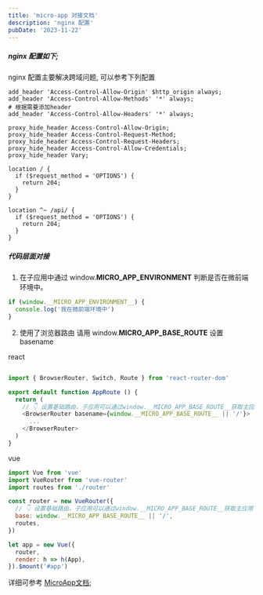 ```yaml
---
title: 'micro-app 对接文档'
description: 'nginx 配置'
pubDate: '2023-11-22'
---
```


##### nginx 配置如下;
nginx 配置主要解决跨域问题, 可以参考下列配置

``` nginx
add_header 'Access-Control-Allow-Origin' $http_origin always;
add_header 'Access-Control-Allow-Methods' '*' always;
# 根据需要添加header
add_header 'Access-Control-Allow-Headers' '*' always;

proxy_hide_header Access-Control-Allow-Origin;
proxy_hide_header Access-Control-Request-Method;
proxy_hide_header Access-Control-Request-Headers;
proxy_hide_header Access-Control-Allow-Credentials;
proxy_hide_header Vary;

location / {
  if ($request_method = 'OPTIONS') {
    return 204;
  }
}

location ^~ /api/ {
  if ($request_method = 'OPTIONS') {
    return 204;
  }
}
```

##### 代码层面对接

1. 在子应用中通过 window.__MICRO_APP_ENVIRONMENT__ 判断是否在微前端环境中。
```js
if (window.__MICRO_APP_ENVIRONMENT__) {
  console.log('我在微前端环境中')
}
```

2. 使用了浏览器路由 请用 window.__MICRO_APP_BASE_ROUTE__ 设置basename

react
```js

import { BrowserRouter, Switch, Route } from 'react-router-dom'

export default function AppRoute () {
  return (
    // 👇 设置基础路由，子应用可以通过window.__MICRO_APP_BASE_ROUTE__获取主应用下发的baseroute，如果没有设置baseroute属性，则此值默认为空字符串
    <BrowserRouter basename={window.__MICRO_APP_BASE_ROUTE__ || '/'}>
      ...
    </BrowserRouter>
  )
}

```

vue
```js 
import Vue from 'vue'
import VueRouter from 'vue-router'
import routes from './router'

const router = new VueRouter({
  // 👇 设置基础路由，子应用可以通过window.__MICRO_APP_BASE_ROUTE__获取主应用下发的baseroute，如果没有设置baseroute属性，则此值默认为空字符串
  base: window.__MICRO_APP_BASE_ROUTE__ || '/',
  routes,
})

let app = new Vue({
  router,
  render: h => h(App),
}).$mount('#app')

```


详细可参考 [MicroApp文档](https://zeroing.jd.com/docs.html#/zh-cn/framework/vue);

<!-- 主要有3个点需要注意: 
1. 路由basepath;
2. 相对路径 需配置动态 publicPath;
3. 跨域问题 参考nginx 配置;
 -->


